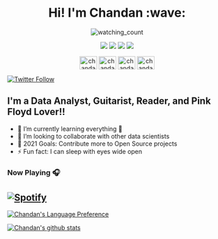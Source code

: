 <h1 align='center'> Hi! I'm Chandan :wave:</h1>
<p align='center'>
</p>

<p align="center"> 
<img src="https://komarev.com/ghpvc/?username=Csengupta1101&color=brightgreen" alt="watching_count" />
 </p>
 <p align="center">
<img src="https://img.shields.io/badge/Age-32-blue" />
  <img src="https://img.shields.io/badge/Focus-Machine%20Learning-brightgreen" />
  <img src="https://img.shields.io/badge/Lives-India-success" />
  <img src="https://img.shields.io/badge/Languages-English%20%26%20Bengali-brightgreen" />
</p>

<p align="center">
<a href="https://www.hackerrank.com/Csengupta1101" target="blank"><img align="center" src="https://cdn.worldvectorlogo.com/logos/hackerrank.svg" alt="chandan_sengupta" height="30" width="40" /></a>
<a href="https://www.linkedin.com/in/chandan-sengupta/" target="blank"><img align="center" src="https://image.flaticon.com/icons/png/128/174/174857.png" alt="chandan_sengupta"height="30" width="40" /></a>  
<a href="https://www.kaggle.com/chandansengupta" target="blank"><img align="center" src="https://www.vectorlogo.zone/logos/kaggle/kaggle-icon.svg" alt="chandan_sengupta" height="30" width="40" /></a>
<a href="https://www.instagram.com/joy_110188/" target="blank"><img align="center" src="https://image.flaticon.com/icons/png/128/174/174855.png" alt="chandan_sengupta" height="30" width="40" /></a>

[![Twitter Follow](https://img.shields.io/twitter/follow/CSengupta1101?color=1DA1F2&logo=twitter&style=for-the-badge)](https://twitter.com/intent/follow?original_referer=https%3A%2F%2Fgithub.com%2FCSengupta1101&screen_name=CSengupta1101)



## I'm a Data Analyst, Guitarist, Reader, and Pink Floyd Lover!!

- 🌱 I’m currently learning everything 🤣
- 👯 I’m looking to collaborate with other data scientists
- 🥅 2021 Goals: Contribute more to Open Source projects
- ⚡ Fun fact: I can sleep with eyes wide open



### Now Playing 🎧

[![Spotify](https://github-readme-remake.vercel.app/api/spotify)](https://open.spotify.com/user/31awwzifvfwghp332zrenoo3c5bu)
<br/>
---

[![Chandan's Language Preference](https://github-readme-stats.vercel.app/api/top-langs/?username=Csengupta1101&include_all_commits=true&count_private=true&show_icons=true&line_height=20&title_color=FFFFFF&icon_color=FFFFFF&text_color=FFFFFF&bg_color=0D1117)](https://github.com/Csengupta1101/github-readme-stats)

[![Chandan's github stats](https://github-readme-stats.vercel.app/api/?username=Csengupta1101&include_all_commits=true&count_private=true&show_icons=true&line_height=20&title_color=FFFFFF&icon_color=FFFFFF&text_color=FFFFFF&bg_color=0D1117)](https://github.com/Csengupta1101/github-readme-stats)
